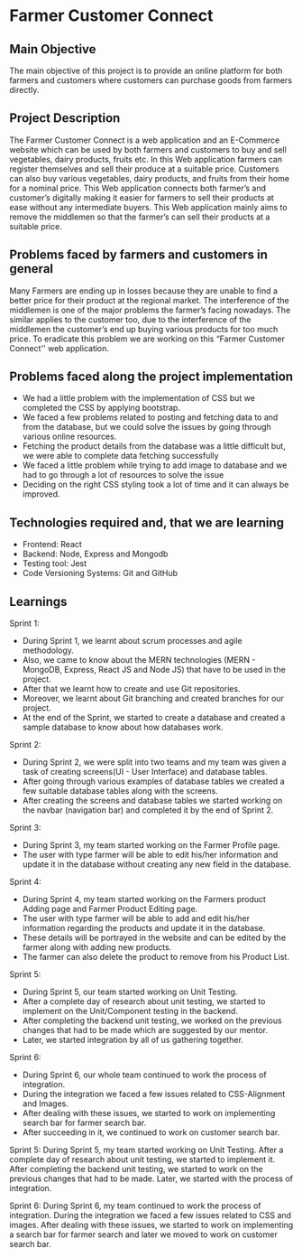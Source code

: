 # Farmer Customer Connect
## Main Objective
The main objective of this project is to provide an online platform for both farmers and customers where customers can purchase goods from farmers directly.

## Project Description
The Farmer Customer Connect is a web application and an E-Commerce website which can be used by both farmers and customers to buy and sell vegetables, dairy products, fruits etc. In this Web application farmers can register themselves and sell their produce at a suitable price. Customers can also buy various vegetables, dairy products, and fruits from their home for a nominal price. This Web application connects both farmer’s and customer’s digitally making it easier for farmers to sell their products at ease without any intermediate buyers. This Web application mainly aims to remove the middlemen so that the farmer’s can sell their products at a suitable price.

## Problems faced by farmers and customers in general
Many Farmers are ending up in losses because they are unable to find a better price for their product at the regional market. The interference of the middlemen is one of the major problems the farmer’s facing nowadays. The similar applies to the customer too, due to the interference of the middlemen the customer’s end up buying various products for too much price. To eradicate this problem we are working on this “Farmer Customer Connect'' web application.


## Problems faced along the project implementation
* We had a little problem with the implementation of CSS but we completed the CSS by applying bootstrap.
* We faced a few problems related to posting and fetching data to and from the database, but we could solve the issues by going through various online resources.
* Fetching the product details from the database was a little difficult but, we were able to complete data fetching successfully
* We faced a little problem while trying to add image to database and we had to go through a lot of resources to solve the issue
* Deciding on the right CSS styling took a lot of time and it can always be improved.

## Technologies required and, that we are learning
* Frontend:
React
* Backend:
Node, Express and Mongodb
* Testing tool:
Jest
* Code Versioning Systems:
Git and GitHub

## Learnings
Sprint 1:
* During Sprint 1, we learnt about scrum processes and agile methodology. 
* Also, we came to know about the MERN technologies (MERN - MongoDB, Express, React JS and Node JS) that have to be used in the project. 
* After that we learnt how to create and use Git repositories. 
* Moreover, we learnt about Git branching and created branches for our project. 
* At the end of the Sprint, we started to create a database and created a sample database to know about how databases work.

Sprint 2:
* During Sprint 2, we were split into two teams and my team was given a task of creating screens(UI - User Interface) and database tables. 
* After going through various examples of database tables we created a few suitable database tables along with the screens. 
* After creating the screens and database tables we started working on the navbar (navigation bar) and completed it by the end of Sprint 2.

Sprint 3:
* During Sprint 3, my team started working on the Farmer Profile page. 
* The user with type farmer will be able to edit his/her information and update it in the database without creating any new field in the database. 

Sprint 4:
* During Sprint 4, my team started working on the Farmers product Adding page and Farmer Product Editing page.
* The user with type farmer will be able to add and edit his/her information regarding the products and update it in the database. 
* These details will be portrayed in the website and can be edited by the farmer along with adding new products.
* The farmer can also delete the product to remove from his Product List. 

Sprint 5:
* During Sprint 5, our team started working on Unit Testing.
* After a complete day of research about unit testing, we started to implement on the Unit/Component testing in the backend.
* After completing the backend unit testing, we worked on the previous changes that had to be made which are suggested by our mentor. 
* Later, we started integration by all of us gathering together.

Sprint 6:
* During Sprint 6, our whole team continued to work the process of integration.
* During the integration we faced a few issues related to CSS-Alignment and Images.
* After dealing with these issues, we started to work on implementing search bar for farmer search bar.
* After succeeding in it, we continued to work on customer search bar.


Sprint 5:
	During Sprint 5, my team started working on Unit Testing. After a complete day of research about unit testing, we started to implement it. After completing the backend unit testing, we started to work on the previous changes that had to be made. Later, we started with the process of integration.

Sprint 6:
	During Sprint 6, my team continued to work the process of integration. During the integration we faced a few issues related to CSS and images. After dealing with these issues, we started to work on implementing a search bar for farmer search and later we moved to work on customer search bar.
